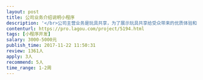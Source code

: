 ```yaml
---                
layout: post       
title: 公司业务介绍说明小程序           
description: '</br>公司主营业务是玩具共享，为了展示玩具共享给受众带来的优质体验和说明玩法规则，需要以微信小程序的形式开发，方便在微信群中传播</br></br>功能：</br>1、以图文和视频方式展示玩具和业务场景</br>2、介绍业务规则</br>3、收集感兴趣的微信用户，以优惠或免费体验的方式获得目标用户电话收取定金</br>'     
contenturl: https://pro.lagou.com/project/5194.html      
tags: [小程序开发]            
salary: 3000-5000元          
publish_time: 2017-11-22 11:50:31         
review: 1361人                   
apply: 3人                   
recommend: 5人                   
time_range: 1-2周              
---                 
```

